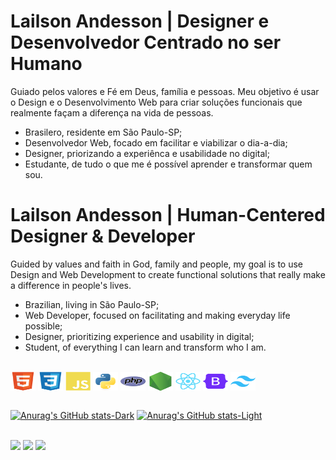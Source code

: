 # Lailson Andesson | Designer e Desenvolvedor Centrado no ser Humano

Guiado pelos valores e Fé em Deus, família e pessoas. Meu objetivo é usar o Design e o Desenvolvimento Web para criar soluções funcionais que realmente façam a diferença na vida de pessoas.

- Brasilero, residente em São Paulo-SP;</li>
- Desenvolvedor Web, focado em facilitar e viabilizar o dia-a-dia;</li>
- Designer, priorizando a experiênca e usabilidade no digital;</li>
- Estudante, de tudo o que me é possível aprender e transformar quem sou.</li>

<span translate="no">  
  <h1> Lailson Andesson | Human-Centered Designer & Developer</h1>
  
  Guided by values ​​and faith in God, family and people, my goal is to use Design and Web Development to create functional solutions that really make a difference in people's lives.
  
  - Brazilian, living in São Paulo-SP;</li>
  - Web Developer, focused on facilitating and making everyday life possible;</li>
  - Designer, prioritizing experience and usability in digital;</li>
  - Student, of everything I can learn and transform who I am.</li>
</span>

<div style="display: inline_block"><br>
  <img align="center" alt="Lailson-HTML" height="30" width="40" src="https://raw.githubusercontent.com/devicons/devicon/master/icons/html5/html5-original.svg">
  <img align="center" alt="Lailson-CSS" height="30" width="40" src="https://raw.githubusercontent.com/devicons/devicon/master/icons/css3/css3-original.svg">
  <img align="center" alt="Lailson-Js" height="30" width="40" src="https://raw.githubusercontent.com/devicons/devicon/master/icons/javascript/javascript-plain.svg">
  <img align="center" alt="Lailson-Python" height="30" width="40" src="https://raw.githubusercontent.com/devicons/devicon/master/icons/python/python-original.svg">
  <img align="center" alt="Lailson-Php" height="30" width="40" src="https://raw.githubusercontent.com/devicons/devicon/master/icons/php/php-original.svg">
  <img align="center" alt="Lailson-Nodejs" height="30" width="40" src="https://raw.githubusercontent.com/devicons/devicon/master/icons/nodejs/nodejs-original.svg">
  <img align="center" alt="Lailson-React" height="30" width="40" src="https://raw.githubusercontent.com/devicons/devicon/master/icons/react/react-original.svg">
  <img align="center" alt="Lailson-Bootstrap" height="30" width="40" src="https://raw.githubusercontent.com/devicons/devicon/master/icons/bootstrap/bootstrap-plain.svg">
  <img align="center" alt="Lailson-tailwindcss" height="30" width="40" src="https://github.com/devicons/devicon/blob/master/icons/tailwindcss/tailwindcss-original.svg">
</div><br>

[![Anurag's GitHub stats-Dark](https://github-readme-stats.vercel.app/api?username=Lailson19&count_private=true&show_icons=true&card_width=100px&theme=github_dark#gh-dark-mode-only)](https://github.com/Lailson19/Lailson19#gh-dark-mode-only)
[![Anurag's GitHub stats-Light](https://github-readme-stats.vercel.app/api?username=Lailson19&count_private=true&show_icons=true&theme=default#gh-light-mode-only)](https://github.com/Lailson19/Lailson19#gh-light-mode-only)

<div> <br> 
  <a href = "mailto:contatolailsonandesson@gmail.com"><img src="https://img.shields.io/badge/-Gmail-%23333?style=for-the-badge&logo=gmail&logoColor=white" target="_blank"></a>
  <a href="https://www.linkedin.com/in/lailson-andesson-6023a518a/" target="_blank"><img src="https://img.shields.io/badge/-LinkedIn-%230077B5?style=for-the-badge&logo=linkedin&logoColor=white" target="_blank"></a> 
  <a href="https://instagram.com/lailsonandessondesign" target="_blank"><img src="https://img.shields.io/badge/-Instagram-%23E4405F?style=for-the-badge&logo=instagram&logoColor=white" target="_blank"></a>
</div>
